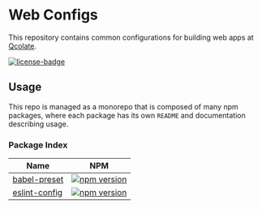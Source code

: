 # Web Configs

This repository contains common configurations for building web apps at [Qcolate][qcolate-url].

[![license-badge]](./LICENSE)


## Usage

This repo is managed as a monorepo that is composed of many npm packages, where each package has its own `README` and documentation describing usage.

### Package Index

| Name | NPM |
| ------- | --- |
| [babel-preset](packages/babel-preset) | [![npm version](https://badge.fury.io/js/%40qcolate%2Fbabel-preset.svg)](https://badge.fury.io/js/%40qcolate%2Fbabel-preset) |
| [eslint-config](packages/eslint-config) | [![npm version](https://badge.fury.io/js/%40qcolate%2Feslint-config.svg)](https://badge.fury.io/js/%40qcolate%2Feslint-config) |


<!-- link -->

[qcolate-url]: https://qcolate.com

[license-badge]: https://img.shields.io/badge/License-MIT-green.svg
